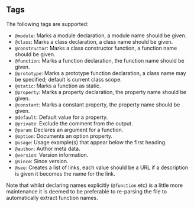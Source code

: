 ## Tags

The following tags are supported:

* `@module`: Marks a module declaration, a module name should be given.
* `@class`: Marks a class declaration, a class name should be given.
* `@constructor`: Marks a class constructor function, a function name should be given.
* `@function`: Marks a function declaration, the function name should be given.
* `@prototype`: Marks a prototype function declaration, a class name may be specified; default is current class scope.
* `@static`: Marks a function as static.
* `@property`: Marks a property declaration, the property name should be given.
* `@constant`: Marks a constant property, the property name should be given.
* `@default`: Default value for a property.
* `@private`: Exclude the comment from the output.
* `@param`: Declares an argument for a function.
* `@option`: Documents an option property.
* `@usage`: Usage example(s) that appear below the first heading.
* `@author`: Author meta data.
* `@version`: Version information.
* `@since`: Since version.
* `@see`: Creates a list of links, each value should be a URL if a description is given it becomes the name for the link.

Note that whilst declaring names explicitly (`@function` etc) is a little more maintenance it is deemed to be preferable to re-parsing the file to automatically extract function names.
